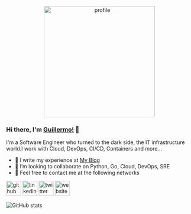 

<div style="text-align: center;">
<img src='https://galvarado.com.mx/images/logo.png' width='300' alt='profile' > 
</div> 

### Hi there, I'm [Guillermo!](https://galvarado.com.mx) 👋

I'm a Software Engineer who turned to the dark side, the IT infrastructure world.I work with Cloud, DevOps, CI/CD, Containers and more...

- 🌱 I write my experience at [My Blog](https://galvarado.com.mx)
- 👯 I’m looking to collaborate on Python, Go, Cloud, DevOps, SRE  
- 💬 Feel free to contact me at the following networks 

[<img src='https://cdn.jsdelivr.net/npm/simple-icons@3.0.1/icons/stackoverflow.svg' alt='github' height='40'>](https://stackoverflow.com/users/1154952/guillermo-alvarado)  [<img src='https://cdn.jsdelivr.net/npm/simple-icons@3.0.1/icons/linkedin.svg' alt='linkedin' height='40'>](https://www.linkedin.com/in/guillermoalvarado89/)  [<img src='https://cdn.jsdelivr.net/npm/simple-icons@3.0.1/icons/twitter.svg' alt='twitter' height='40'>](https://twitter.com/galvarado89)  [<img src='https://cdn.jsdelivr.net/npm/simple-icons@3.0.1/icons/icloud.svg' alt='website' height='40'>](https://galvarado.com.mx)  

![GitHub stats](https://github-readme-stats.vercel.app/api?username=galvarado&show_icons=true)  

